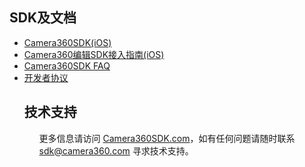 <H2><A class="anchor" id="user-content-SDK及文档" aria-hidden="true" href="#SDK及文档"><SPAN 
class="octicon octicon-link"></SPAN></A>SDK及文档</H2>
<UL>
  <LI><A href="http://sdk.camera360.com/page/sdk">Camera360SDK(iOS)</A></LI></LI></LI>
  <LI><A href="http://sdk.camera360.com/page/iosguide">Camera360编辑SDK接入指南(iOS)</A></LI></LI></LI>
  <LI><A href="http://sdk.camera360.com/page/faq">Camera360SDK FAQ</A></LI></LI></LI>
  <LI><A href="http://sdk.camera360.com/page/agreement">开发者协议</A></LI></LI></LI>
<H2><A class="anchor" id="user-content-技术支持" aria-hidden="true" href="#技术支持"><SPAN 
class="octicon octicon-link"></SPAN></A>技术支持</H2>
<UL></LI>
  <P>更多信息请访问 <A href="http://sdk.camera360.com/">Camera360SDK.com</A>，如有任何问题请随时联系 <A href="mailto:sdk@camera360.com">sdk@camera360.com</A> 寻求技术支持。
